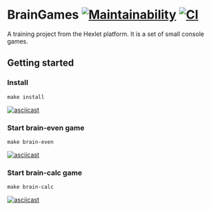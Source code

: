 # BrainGames [![Maintainability](https://api.codeclimate.com/v1/badges/f182bdf3171ea627da7f/maintainability)](https://codeclimate.com/github/Hrommi/frontend-project-lvl1/maintainability) [![CI](https://github.com/hrommi/frontend-project-lvl1/workflows/Node.js%20CI/badge.svg)](https://github.com/Hrommi/frontend-project-lvl1/actions?query=workflow%3A%22Node.js+CI%22)
A training project from the Hexlet platform. It is a set of small console games.

## Getting started
### Install
```
make install
```
[![asciicast](https://asciinema.org/a/1x7XKsKmZneRSmv3M9POm0To5.svg)](https://asciinema.org/a/1x7XKsKmZneRSmv3M9POm0To5)
### Start brain-even game
```
make brain-even
```
[![asciicast](https://asciinema.org/a/A9KlXIILKbjYEl6GKW199586C.svg)](https://asciinema.org/a/A9KlXIILKbjYEl6GKW199586C)
### Start brain-calc game
```
make brain-calc
```
[![asciicast](https://asciinema.org/a/TM3CoaVZO9Adx6agmX9zch9w8.svg)](https://asciinema.org/a/TM3CoaVZO9Adx6agmX9zch9w8)
